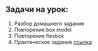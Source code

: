 ## Задачи на урок:

1. Разбор домашнего задания
2. Повторение box model
3. Повторение flexbox
5. Практическое задание [ссылка](https://github.com/AlisherKhamidov/task_fe-css-flexbox-footer-ozon) 













